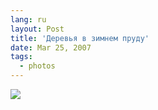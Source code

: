 ```yaml
---
lang: ru
layout: Post
title: 'Деревья в зимнем пруду'
date: Mar 25, 2007
tags:
  - photos
---
```


![](photo://Sapegin_Artem_20D_2007-03-24_284-8424)
